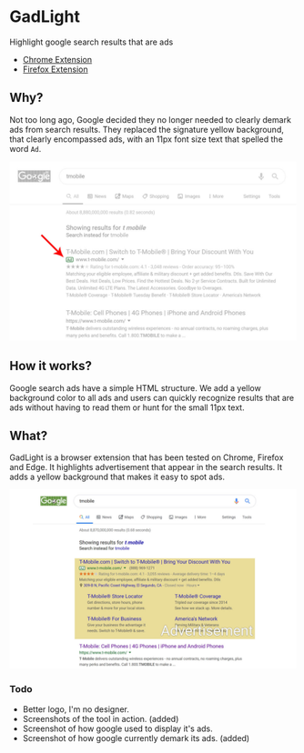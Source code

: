 # GadLight

Highlight google search results that are ads

* [Chrome Extension](https://chrome.google.com/webstore/detail/gadlight/ocgmjfkihacphicojjdffcikklpejhad)
* [Firefox Extension](https://addons.mozilla.org/en-US/firefox/addon/gadlight/)

## Why?

Not too long ago, Google decided they no longer needed to clearly demark ads from search results. They replaced the signature yellow background, that clearly encompassed ads, with an 11px font size text that spelled the word `Ad`.

![Google Ad Search Result](https://raw.githubusercontent.com/ibudiallo/gadlight/master/resources/screenshot-2.jpg)

## How it works?

Google search ads have a simple HTML structure. We add a yellow background color to all ads and users can quickly recognize results that are ads without having to read them or hunt for the small 11px text.

## What?

GadLight is a browser extension that has been tested on Chrome, Firefox and Edge. It highlights advertisement that appear in the search results. It adds a yellow background that makes it easy to spot ads.


![GadLight](https://raw.githubusercontent.com/ibudiallo/gadlight/master/resources/screenshot-1.jpg)


### Todo

- Better logo, I'm no designer.
- Screenshots of the tool in action. (added)
- Screenshot of how google used to display it's ads.
- Screenshot of how google currently demark its ads. (added)
